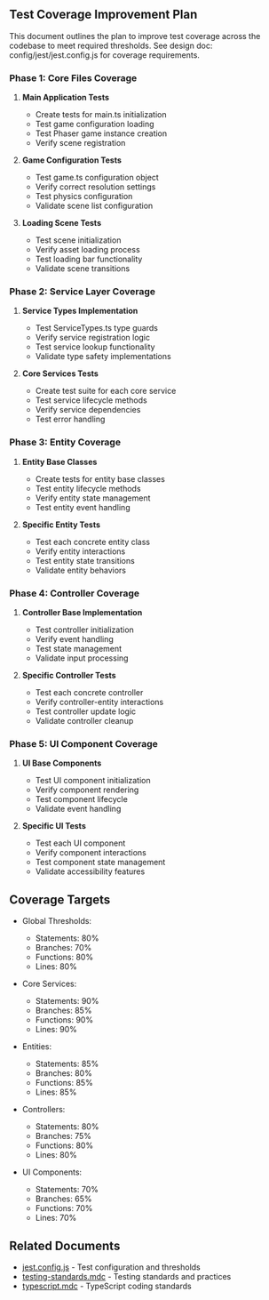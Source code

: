 ## Test Coverage Improvement Plan

This document outlines the plan to improve test coverage across the codebase to meet required thresholds.
See design doc: config/jest/jest.config.js for coverage requirements.

### Phase 1: Core Files Coverage

1. **Main Application Tests**
   - Create tests for main.ts initialization
   - Test game configuration loading
   - Test Phaser game instance creation
   - Verify scene registration

2. **Game Configuration Tests**
   - Test game.ts configuration object
   - Verify correct resolution settings
   - Test physics configuration
   - Validate scene list configuration

3. **Loading Scene Tests**
   - Test scene initialization
   - Verify asset loading process
   - Test loading bar functionality
   - Validate scene transitions

### Phase 2: Service Layer Coverage

1. **Service Types Implementation**
   - Test ServiceTypes.ts type guards
   - Verify service registration logic
   - Test service lookup functionality
   - Validate type safety implementations

2. **Core Services Tests**
   - Create test suite for each core service
   - Test service lifecycle methods
   - Verify service dependencies
   - Test error handling

### Phase 3: Entity Coverage

1. **Entity Base Classes**
   - Create tests for entity base classes
   - Test entity lifecycle methods
   - Verify entity state management
   - Test entity event handling

2. **Specific Entity Tests**
   - Test each concrete entity class
   - Verify entity interactions
   - Test entity state transitions
   - Validate entity behaviors

### Phase 4: Controller Coverage

1. **Controller Base Implementation**
   - Test controller initialization
   - Verify event handling
   - Test state management
   - Validate input processing

2. **Specific Controller Tests**
   - Test each concrete controller
   - Verify controller-entity interactions
   - Test controller update logic
   - Validate controller cleanup

### Phase 5: UI Component Coverage

1. **UI Base Components**
   - Test UI component initialization
   - Verify component rendering
   - Test component lifecycle
   - Validate event handling

2. **Specific UI Tests**
   - Test each UI component
   - Verify component interactions
   - Test component state management
   - Validate accessibility features

## Coverage Targets

- Global Thresholds:
  - Statements: 80%
  - Branches: 70%
  - Functions: 80%
  - Lines: 80%

- Core Services:
  - Statements: 90%
  - Branches: 85%
  - Functions: 90%
  - Lines: 90%

- Entities:
  - Statements: 85%
  - Branches: 80%
  - Functions: 85%
  - Lines: 85%

- Controllers:
  - Statements: 80%
  - Branches: 75%
  - Functions: 80%
  - Lines: 80%

- UI Components:
  - Statements: 70%
  - Branches: 65%
  - Functions: 70%
  - Lines: 70%

## Related Documents
- [jest.config.js](mdc:config/jest/jest.config.js) - Test configuration and thresholds
- [testing-standards.mdc](mdc:.cursor/rules/testing-standards.mdc) - Testing standards and practices
- [typescript.mdc](mdc:.cursor/rules/typescript.mdc) - TypeScript coding standards 